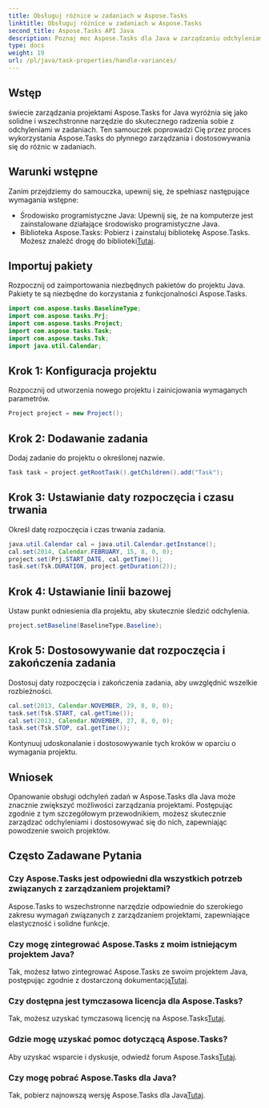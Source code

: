 ```yaml
---
title: Obsługuj różnice w zadaniach w Aspose.Tasks
linktitle: Obsługuj różnice w zadaniach w Aspose.Tasks
second_title: Aspose.Tasks API Java
description: Poznaj moc Aspose.Tasks dla Java w zarządzaniu odchyleniami zadań projektowych. Postępuj zgodnie z naszym obszernym przewodnikiem, aby uzyskać bezproblemową integrację i efektywną obsługę.
type: docs
weight: 19
url: /pl/java/task-properties/handle-variances/
---
```

## Wstęp
świecie zarządzania projektami Aspose.Tasks for Java wyróżnia się jako solidne i wszechstronne narzędzie do skutecznego radzenia sobie z odchyleniami w zadaniach. Ten samouczek poprowadzi Cię przez proces wykorzystania Aspose.Tasks do płynnego zarządzania i dostosowywania się do różnic w zadaniach.
## Warunki wstępne
Zanim przejdziemy do samouczka, upewnij się, że spełniasz następujące wymagania wstępne:
- Środowisko programistyczne Java: Upewnij się, że na komputerze jest zainstalowane działające środowisko programistyczne Java.
-  Biblioteka Aspose.Tasks: Pobierz i zainstaluj bibliotekę Aspose.Tasks. Możesz znaleźć drogę do biblioteki[Tutaj](https://releases.aspose.com/tasks/java/).
## Importuj pakiety
Rozpocznij od zaimportowania niezbędnych pakietów do projektu Java. Pakiety te są niezbędne do korzystania z funkcjonalności Aspose.Tasks.
```java
import com.aspose.tasks.BaselineType;
import com.aspose.tasks.Prj;
import com.aspose.tasks.Project;
import com.aspose.tasks.Task;
import com.aspose.tasks.Tsk;
import java.util.Calendar;
```
## Krok 1: Konfiguracja projektu
Rozpocznij od utworzenia nowego projektu i zainicjowania wymaganych parametrów.
```java
Project project = new Project();
```
## Krok 2: Dodawanie zadania
Dodaj zadanie do projektu o określonej nazwie.
```java
Task task = project.getRootTask().getChildren().add("Task");
```
## Krok 3: Ustawianie daty rozpoczęcia i czasu trwania
Określ datę rozpoczęcia i czas trwania zadania.
```java
java.util.Calendar cal = java.util.Calendar.getInstance();
cal.set(2014, Calendar.FEBRUARY, 15, 8, 0, 0);
project.set(Prj.START_DATE, cal.getTime());
task.set(Tsk.DURATION, project.getDuration(2));
```
## Krok 4: Ustawianie linii bazowej
Ustaw punkt odniesienia dla projektu, aby skutecznie śledzić odchylenia.
```java
project.setBaseline(BaselineType.Baseline);
```
## Krok 5: Dostosowywanie dat rozpoczęcia i zakończenia zadania
Dostosuj daty rozpoczęcia i zakończenia zadania, aby uwzględnić wszelkie rozbieżności.
```java
cal.set(2013, Calendar.NOVEMBER, 29, 8, 0, 0);
task.set(Tsk.START, cal.getTime());
cal.set(2013, Calendar.NOVEMBER, 27, 8, 0, 0);
task.set(Tsk.STOP, cal.getTime());
```
Kontynuuj udoskonalanie i dostosowywanie tych kroków w oparciu o wymagania projektu.
## Wniosek
Opanowanie obsługi odchyleń zadań w Aspose.Tasks dla Java może znacznie zwiększyć możliwości zarządzania projektami. Postępując zgodnie z tym szczegółowym przewodnikiem, możesz skutecznie zarządzać odchyleniami i dostosowywać się do nich, zapewniając powodzenie swoich projektów.
## Często Zadawane Pytania
### Czy Aspose.Tasks jest odpowiedni dla wszystkich potrzeb związanych z zarządzaniem projektami?
Aspose.Tasks to wszechstronne narzędzie odpowiednie do szerokiego zakresu wymagań związanych z zarządzaniem projektami, zapewniające elastyczność i solidne funkcje.
### Czy mogę zintegrować Aspose.Tasks z moim istniejącym projektem Java?
 Tak, możesz łatwo zintegrować Aspose.Tasks ze swoim projektem Java, postępując zgodnie z dostarczoną dokumentacją[Tutaj](https://reference.aspose.com/tasks/java/).
### Czy dostępna jest tymczasowa licencja dla Aspose.Tasks?
Tak, możesz uzyskać tymczasową licencję na Aspose.Tasks[Tutaj](https://purchase.aspose.com/temporary-license/).
### Gdzie mogę uzyskać pomoc dotyczącą Aspose.Tasks?
 Aby uzyskać wsparcie i dyskusje, odwiedź forum Aspose.Tasks[Tutaj](https://forum.aspose.com/c/tasks/15).
### Czy mogę pobrać Aspose.Tasks dla Java?
 Tak, pobierz najnowszą wersję Aspose.Tasks dla Java[Tutaj](https://releases.aspose.com/tasks/java/).